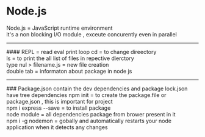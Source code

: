# Node.js
Node.js = JavaScript runtime environment  
it's a non blocking I/O module , exceute concurently even in parallel 
<hr>
#### REPL = read eval print loop 
cd = to change direectory 
<br>
ls = to print the all list of files in repective dierctory 
<br>
type nul > filename.js = new file creation 
<br>
double tab  = informaton about package in node js 
<hr>
### Package.json contain the dev dependencies and package lock.json have tree dependencies 
npm init = to create the package.file or package.json , this is important for project 
<br>
npm i express --save =  to install package
<br>
node module = all dependencies package from brower present in it
<br>
npm i -g nodemon = gobally and automatically restarts your node application when it detects any changes

